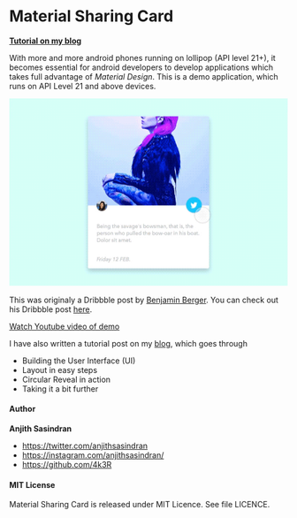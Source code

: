 # Material Sharing Card 
**[Tutorial on my blog](http://4k3r.github.io/2015/08/15/material-sharing-card/)**

With more and more android phones running on lollipop (API level 21+), it becomes essential for android developers to develop applications which takes full advantage of _Material Design_. This is a demo application, which runs on API Level 21 and above devices. 

![Material Sharing Card by Benjamin Berger](/demo/screenshot.gif)

This was originaly a Dribbble post by [Benjamin Berger](https://dribbble.com/benjaminberger). You can check out his Dribbble post [here](https://dribbble.com/shots/2091522-Materials-Sharing-Card).

[Watch Youtube video of demo](https://www.youtube.com/watch?v=_ZFpaOQg_vs)

I have also written a tutorial post on my [blog](http://4k3r.github.io/2015/08/15/material-sharing-card/), which goes through
- Building the User Interface (UI)
- Layout in easy steps
- Circular Reveal in action
- Taking it a bit further

#### Author
**Anjith Sasindran**
- https://twitter.com/anjithsasindran
- https://instagram.com/anjithsasindran/
- https://github.com/4k3R

#### MIT License

Material Sharing Card is released under MIT Licence. See file LICENCE.
